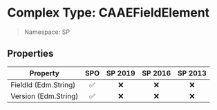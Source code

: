 # Complex Type: CAAEFieldElement

> Namespace: SP

## Properties

Property | SPO | SP 2019 | SP 2016 | SP 2013
----------|:---:|:-------:|:-------:|:-------:
FieldId (Edm.String) | ✅ | ❌ | ❌ | ❌
Version (Edm.String) | ✅ | ❌ | ❌ | ❌
